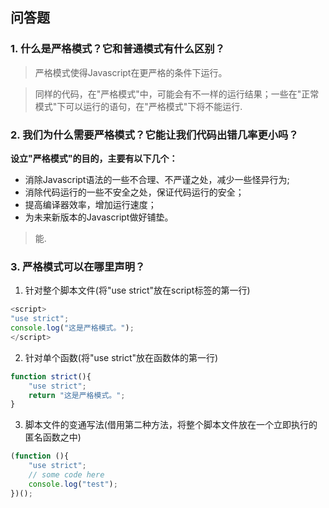 ## 问答题
### 1. 什么是严格模式？它和普通模式有什么区别？  
>严格模式使得Javascript在更严格的条件下运行。  

>同样的代码，在"严格模式"中，可能会有不一样的运行结果；一些在"正常模式"下可以运行的语句，在"严格模式"下将不能运行.

### 2. 我们为什么需要严格模式？它能让我们代码出错几率更小吗？  
**设立"严格模式"的目的，主要有以下几个：**
* 消除Javascript语法的一些不合理、不严谨之处，减少一些怪异行为;
* 消除代码运行的一些不安全之处，保证代码运行的安全；
* 提高编译器效率，增加运行速度；
* 为未来新版本的Javascript做好铺垫。

> 能.

### 3. 严格模式可以在哪里声明？  
1. 针对整个脚本文件(将"use strict"放在script标签的第一行)
```js
<script>
"use strict";
console.log("这是严格模式。");
</script>
```
2. 针对单个函数(将"use strict"放在函数体的第一行)
```js
function strict(){
    "use strict";
    return "这是严格模式。";
}
```
3. 脚本文件的变通写法(借用第二种方法，将整个脚本文件放在一个立即执行的匿名函数之中)
```js
(function (){
    "use strict";
    // some code here
    console.log("test");
})();
```